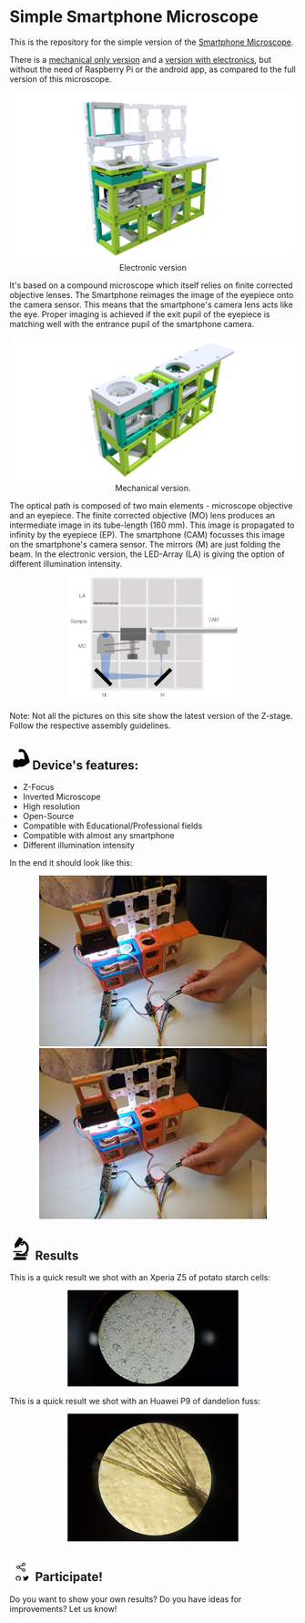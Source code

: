 # Simple Smartphone Microscope

This is the repository for the simple version of the [Smartphone Microscope](../APP_SMARTPHONE_MICROSCOPE).

There is a [mechanical only version](./mechanical) and a [version with electronics](./electronic), but without the need of Raspberry Pi or the android app, as compared to the full version of this microscope.

<p align="center">
<img src="./IMAGES/Assembly_smartphone_microscope_2.png" width="500">
<br> Electronic version
</p>

It's based on a compound microscope which itself relies on finite corrected objective lenses. The Smartphone reimages the image of the eyepiece onto the camera sensor. This means that the smartphone's camera lens acts like the eye. Proper imaging is achieved if the exit pupil of the eyepiece is matching well with the entrance pupil of the smartphone camera.

<p align="center">
<img src="./IMAGES/Application_simple_smartphone_microscope_v2.png" width="500">
<br> Mechanical version.
</p>

The optical path is composed of two main elements - microscope objective and an eyepiece. The finite corrected objective (MO) lens produces an intermediate image in its tube-length (160 mm). This image is propagated to infinity by the eyepiece (EP). The smartphone (CAM) focusses this image on the smartphone's camera sensor. The mirrors (M) are just folding the beam. In the electronic version, the LED-Array (LA) is giving the option of different illumination intensity.

<p align="center">
<img src="./IMAGES/UC2_OpticalPath_Smartphonemicroscope.png" width="300">
</p>


Note: Not all the pictures on this site show the latest version of the Z-stage. Follow the respective assembly guidelines.

## <img src="./IMAGES/F.png" width="40">Device's features:

* Z-Focus
* Inverted Microscope
* High resolution
* Open-Source
* Compatible with Educational/Professional fields
* Compatible with almost any smartphone
* Different illumination intensity

In the end it should look like this:

<p align="center">
<img src="./IMAGES/UC2_simple_smartphone_microscope.jpg" width="400">
<img src="./IMAGES/UC2_simple_smartphone_microscope.jpg" width="400">
</p>

## <img src="./IMAGES/E.png" width="40"> Results
This is a quick result we shot with an Xperia Z5 of potato starch cells:
<p align="center">
<img src="./IMAGES/UC2_Result_Potato_Smartphonemicroscope.jpeg" width="300">
</p>

This is a quick result we shot with an Huawei P9 of dandelion fuss:
<p align="center">
<img src="./IMAGES/UC2_Result_Dandelion_Smartphonemicroscope.jpeg" width="300">
</p>

## <img src="./IMAGES/S.png" width="40"> Participate!

Do you want to show your own results? Do you have ideas for improvements? Let us know!
